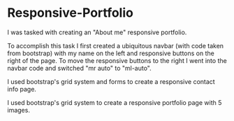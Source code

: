 # Responsive-Portfolio

I was tasked with creating an "About me" responsive portfolio. 

To accomplish this task I first created a ubiquitous navbar (with code taken from bootstrap) with my name on the left and responsive buttons on the right of the page. To move the responsive buttons to the right I went into the navbar code and switched "mr auto" to "ml-auto".

I used bootstrap's grid system and forms to create a responsive contact info page.

I used bootstrap's grid system to create a responsive portfolio page with 5 images.